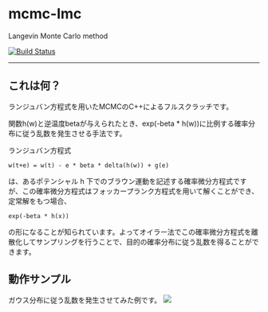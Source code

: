 # mcmc-lmc

Langevin Monte Carlo method

[![Build Status](https://travis-ci.org/hiroyam/mcmc-lmc.svg?branch=master)](https://travis-ci.org/hiroyam/mcmc-lmc)

---

## これは何？

ランジュバン方程式を用いたMCMCのC++によるフルスクラッチです。

関数h(w)と逆温度betaが与えられたとき、exp(-beta * h(w))に比例する確率分布に従う乱数を発生させる手法です。

ランジュバン方程式 
```
w(t+e) = w(t) - e * beta * delta(h(w)) + g(e)
```
は、あるポテンシャル h 下でのブラウン運動を記述する確率微分方程式ですが、この確率微分方程式はフォッカープランク方程式を用いて解くことができ、定常解をもつ場合、
```
exp(-beta * h(x))
```
の形になることが知られています。よってオイラー法でこの確率微分方程式を離散化してサンプリングを行うことで、目的の確率分布に従う乱数を得ることができます。

## 動作サンプル

ガウス分布に従う乱数を発生させてみた例です。
![](images/plot1.png)

